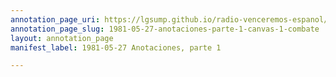 ```yaml
---
annotation_page_uri: https://lgsump.github.io/radio-venceremos-espanol/annotations/1981-05-27-anotaciones-parte-1-canvas-1-combate.json
annotation_page_slug: 1981-05-27-anotaciones-parte-1-canvas-1-combate
layout: annotation_page
manifest_label: 1981-05-27 Anotaciones, parte 1

---
```

